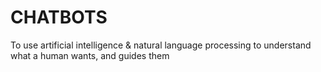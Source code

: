 # CHATBOTS
To use artificial intelligence & natural language processing to understand what a human wants, and guides them 

